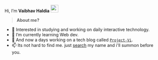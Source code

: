 Hi, I’m **Vaibhav Haldia** <img src="https://camo.githubusercontent.com/e8e7b06ecf583bc040eb60e44eb5b8e0ecc5421320a92929ce21522dbc34c891/68747470733a2f2f6d656469612e67697068792e636f6d2f6d656469612f6876524a434c467a6361737252346961377a2f67697068792e676966" width="25px" data-canonical-src="https://media.giphy.com/media/hvRJCLFzcasrR4ia7z/giphy.gif" style="max-width:100%;">


> **About me?**
- 👀 Interested in studying and working on daily interactive technology.
- 🌱 I’m currently learning Web dev.
- 💞️ And now a days working on a tech blog called [```Project-Vi```](https://github.com/xoxics/).
- 📫 Its not hard to find me. just [search](https://github.com/xoxics/) my name and i'll summon before you.
<!--- we have to add my portfolio webiste link in this google link place--->

<!---
xoxics/xoxics is a ✨ special ✨ repository because its `README.md` (this file) appears on your GitHub profile.
You can click the Preview link to take a look at your changes.
--->
